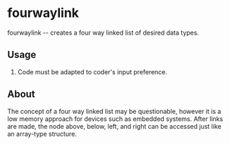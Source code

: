 # fourwaylink

fourwaylink -- creates a four way linked list of desired data types.

## Usage

1. Code must be adapted to coder's input preference.

## About

The concept of a four way linked list may be questionable, however it is a low memory approach for devices such as embedded systems. After links are made, the node above, below, left, and right can be accessed just like an array-type structure.